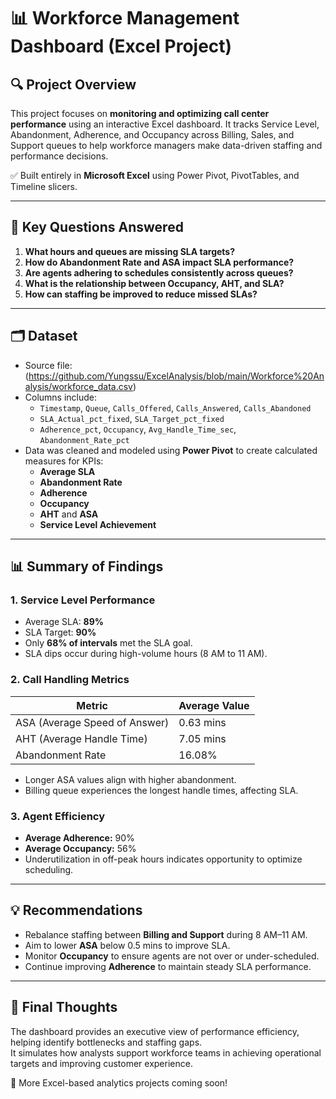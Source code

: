 # 📊 Workforce Management Dashboard (Excel Project)

## 🔍 Project Overview

This project focuses on **monitoring and optimizing call center performance** using an interactive Excel dashboard. It tracks Service Level, Abandonment, Adherence, and Occupancy across Billing, Sales, and Support queues to help workforce managers make data-driven staffing and performance decisions.

✅ Built entirely in **Microsoft Excel** using Power Pivot, PivotTables, and Timeline slicers.

---

## 🧠 Key Questions Answered

1. **What hours and queues are missing SLA targets?**  
2. **How do Abandonment Rate and ASA impact SLA performance?**  
3. **Are agents adhering to schedules consistently across queues?**  
4. **What is the relationship between Occupancy, AHT, and SLA?**  
5. **How can staffing be improved to reduce missed SLAs?**

---

## 🗂️ Dataset

- Source file: (https://github.com/Yungssu/ExcelAnalysis/blob/main/Workforce%20Analysis/workforce_data.csv)
- Columns include:
  - `Timestamp`, `Queue`, `Calls_Offered`, `Calls_Answered`, `Calls_Abandoned`
  - `SLA_Actual_pct_fixed`, `SLA_Target_pct_fixed`
  - `Adherence_pct`, `Occupancy`, `Avg_Handle_Time_sec`, `Abandonment_Rate_pct`
- Data was cleaned and modeled using **Power Pivot** to create calculated measures for KPIs:
  - **Average SLA**
  - **Abandonment Rate**
  - **Adherence**
  - **Occupancy**
  - **AHT** and **ASA**
  - **Service Level Achievement**

---

## 📊 Summary of Findings

### 1. Service Level Performance
- Average SLA: **89%**
- SLA Target: **90%**
- Only **68% of intervals** met the SLA goal.  
- SLA dips occur during high-volume hours (8 AM to 11 AM).

### 2. Call Handling Metrics
| Metric | Average Value |
| ------- | -------------- |
| ASA (Average Speed of Answer) | 0.63 mins |
| AHT (Average Handle Time) | 7.05 mins |
| Abandonment Rate | 16.08% |

- Longer ASA values align with higher abandonment.  
- Billing queue experiences the longest handle times, affecting SLA.

### 3. Agent Efficiency
- **Average Adherence:** 90%  
- **Average Occupancy:** 56%  
- Underutilization in off-peak hours indicates opportunity to optimize scheduling.

---

## 💡 Recommendations

- Rebalance staffing between **Billing and Support** during 8 AM–11 AM.  
- Aim to lower **ASA** below 0.5 mins to improve SLA.  
- Monitor **Occupancy** to ensure agents are not over or under-scheduled.  
- Continue improving **Adherence** to maintain steady SLA performance.  

---


## 🏁 Final Thoughts

The dashboard provides an executive view of performance efficiency, helping identify bottlenecks and staffing gaps.  
It simulates how analysts support workforce teams in achieving operational targets and improving customer experience.

🚀 More Excel-based analytics projects coming soon!

